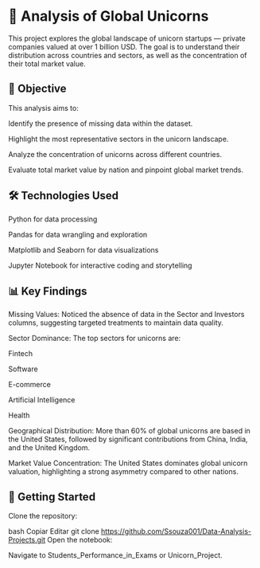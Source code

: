 # 🦄 Analysis of Global Unicorns
This project explores the global landscape of unicorn startups — private companies valued at over 1 billion USD. The goal is to understand their distribution across countries and sectors, as well as the concentration of their total market value.

## 🎯 Objective
This analysis aims to:

Identify the presence of missing data within the dataset.

Highlight the most representative sectors in the unicorn landscape.

Analyze the concentration of unicorns across different countries.

Evaluate total market value by nation and pinpoint global market trends.

## 🛠️ Technologies Used
Python for data processing

Pandas for data wrangling and exploration

Matplotlib and Seaborn for data visualizations

Jupyter Notebook for interactive coding and storytelling

## 📊 Key Findings
Missing Values: Noticed the absence of data in the Sector and Investors columns, suggesting targeted treatments to maintain data quality.

Sector Dominance: The top sectors for unicorns are:

Fintech

Software

E-commerce

Artificial Intelligence

Health

Geographical Distribution: More than 60% of global unicorns are based in the United States, followed by significant contributions from China, India, and the United Kingdom.

Market Value Concentration: The United States dominates global unicorn valuation, highlighting a strong asymmetry compared to other nations.

## 📁 Getting Started
Clone the repository:

bash
Copiar
Editar
git clone https://github.com/Ssouza001/Data-Analysis-Projects.git
Open the notebook:

Navigate to Students_Performance_in_Exams or Unicorn_Project.
